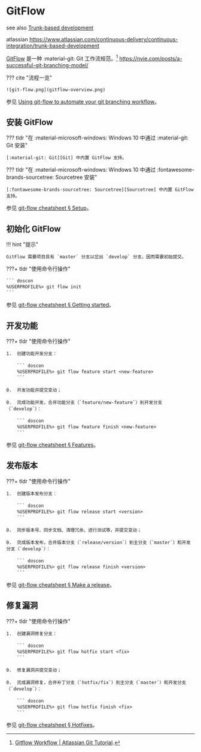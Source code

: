 # GitFlow

see also [Trunk-based development](https://trunkbaseddevelopment.com/)

atlassian <https://www.atlassian.com/continuous-delivery/continuous-integration/trunk-based-development>


[GitFlow] 是一种 :material-git: Git 工作流规范。[^GitFlow on Atlassian]
<https://nvie.com/posts/a-successful-git-branching-model/>

??? cite "流程一览"

    ![git-flow.png](gitflow-overview.png)

参见 [Using git-flow to automate your git branching workflow](https://jeffkreeftmeijer.com/git-flow/)。

## 安装 GitFlow

??? tldr "在 :material-microsoft-windows: Windows 10 中通过 :material-git: Git 安装"

    [:material-git: Git][Git] 中内置 GitFlow 支持。

??? tldr "在 :material-microsoft-windows: Windows 10 中通过 :fontawesome-brands-sourcetree: Sourcetree 安装"

    [:fontawesome-brands-sourcetree: Sourcetree][Sourcetree] 中内置 GitFlow 支持。

参见 [git-flow cheatsheet § Setup](https://danielkummer.github.io/git-flow-cheatsheet/index.html#setup)。

## 初始化 GitFlow

!!! hint "提示"

    GitFlow 需要项目具有 `master` 分支以岔出 `develop` 分支，因而需要初始提交。

???+ tldr "使用命令行操作"

    ``` doscon
    %USERPROFILE%> git flow init
    ```

参见 [git-flow cheatsheet § Getting started](https://danielkummer.github.io/git-flow-cheatsheet/index.html#getting_started)。

## 开发功能

???+ tldr "使用命令行操作"

    1.  创建功能开发分支：

        ``` doscon
        %USERPROFILE%> git flow feature start <new-feature>
        ```

    0.  开发功能并提交变动；

    0.  完成功能开发，合并功能分支（`feature/new-feature`）到开发分支（`develop`）：

        ``` doscon
        %USERPROFILE%> git flow feature finish <new-feature>
        ```

参见 [git-flow cheatsheet § Features](https://danielkummer.github.io/git-flow-cheatsheet/index.html#features)。

## 发布版本

???+ tldr "使用命令行操作"

    1.  创建版本发布分支：

        ``` doscon
        %USERPROFILE%> git flow release start <version>
        ```

    0.  同步版本号、同步文档、清理冗余、进行测试等，并提交变动；

    0.  完成版本发布，合并版本分支（`release/version`）到主分支（`master`）和开发分支（`develop`）：

        ``` doscon
        %USERPROFILE%> git flow release finish <version>
        ```

参见 [git-flow cheatsheet § Make a release](https://danielkummer.github.io/git-flow-cheatsheet/index.html#release)。

## 修复漏洞

???+ tldr "使用命令行操作"

    1.  创建漏洞修复分支：

        ``` doscon
        %USERPROFILE%> git flow hotfix start <fix>
        ```

    0.  修复漏洞并提交变动；

    0.  完成漏洞修复，合并补丁分支（`hotfix/fix`）到主分支（`master`）和开发分支（`develop`）：

        ``` doscon
        %USERPROFILE%> git flow hotfix finish <fix>
        ```

参见 [git-flow cheatsheet § Hotfixes](https://danielkummer.github.io/git-flow-cheatsheet/index.html#hotfixes)。

<!----------------------------------------------------------------------------->

[^GitFlow on Atlassian]: [Gitflow Workflow | Atlassian Git Tutorial](https://www.atlassian.com/git/tutorials/comparing-workflows/gitflow-workflow).

[Git]:        <https://git-scm.com/>
[GitFlow]:    <https://github.com/nvie/gitflow> 
[Sourcetree]: <https://www.sourcetreeapp.com/>

